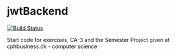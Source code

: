 # jwtBackend

[![Build Status](https://travis-ci.org/Wulffn/backend.svg?branch=master)](https://travis-ci.org/Wulffn/backend)

Start code for exercises, CA-3 and the Semester Project given at cphbusiness.dk - computer science


